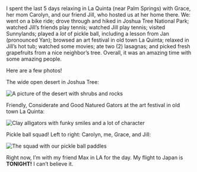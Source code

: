 #

I spent the last 5 days relaxing in La Quinta (near Palm Springs) with Grace, her mom Carolyn, and our friend Jill, who hosted us at her home there.
We: went on a bike ride; drove through and hiked in Joshua Tree National Park;
watched Jill’s friends play tennis; watched Jill play tennis; visited Sunnylands;
played a _lot_ of pickle ball, including a lesson from Jan (pronounced Yan);
browsed an art festival in old town La Quinta; relaxed in Jill’s hot tub;
watched some movies; ate two (2) lasagnas; and picked fresh grapefruits from a nice neighbor’s tree.
Overall, it was an amazing time with some amazing people. 

Here are a few photos!

The wide open desert in Joshua Tree:

![A picture of the desert with shrubs and rocks](/blog/images/2023-02-07_desert.JPG)

Friendly, Considerate and Good Natured Gators at the art festival in old town La Quinta:

![Clay alligators with funky smiles and a lot of character](/blog/images/2023-02-07_gators.JPG)

Pickle ball squad! Left to right: Carolyn, me, Grace, and Jill:

![The squad with our pickle ball paddles](/blog/images/2023-02-07_pickleball.JPG)

Right now, I’m with my friend Max in LA for the day. My flight to Japan is __TONIGHT!__ I can’t believe it.
